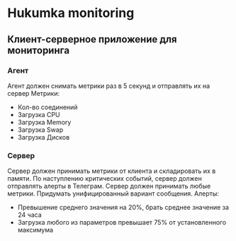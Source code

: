 # Hukumka monitoring

## Клиент-серверное приложение для мониторинга

### Агент
Агент должен снимать метрики раз в 5 секунд и отправлять их на сервер
Метрики:
* Кол-во соединений
* Загрузка CPU
* Загрузка Memory
* Загрузка Swap
* Загрузка Дисков

### Сервер
Сервер должен принимать метрики от клиента и складировать их в памяти. По наступлению критических событий, сервер должен отправлять алерты в Телеграм. Сервер должен принимать любые метрики. Придумать унифицированный вариант сообщения.
Алерты:
* Превышение среднего значения на 20%, брать среднее значение за 24 часа
* Загрузка любого из параметров превышает 75% от установленного максимума
